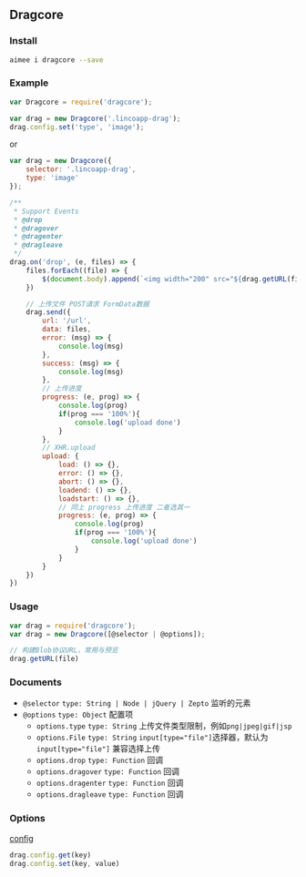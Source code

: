 Dragcore
---

### Install
```sh
aimee i dragcore --save
```

### Example
```js
var Dragcore = require('dragcore');

```
```js
var drag = new Dragcore('.lincoapp-drag');
drag.config.set('type', 'image');
```
or
```js
var drag = new Dragcore({
    selector: '.lincoapp-drag',
    type: 'image'
});
```
```js
/**
 * Support Events
 * @drop
 * @dragover
 * @dragenter
 * @dragleave
 */
drag.on('drop', (e, files) => {
    files.forEach((file) => {
        $(document.body).append(`<img width="200" src="${drag.getURL(file)}">`)
    })

    // 上传文件 POST请求 FormData数据
    drag.send({
        url: '/url',
        data: files,
        error: (msg) => {
            console.log(msg)
        },
        success: (msg) => {
            console.log(msg)
        },
        // 上传进度
        progress: (e, prog) => {
            console.log(prog)
            if(prog === '100%'){
                console.log('upload done')
            }
        },
        // XHR.upload
        upload: {
            load: () => {},
            error: () => {},
            abort: () => {},
            loadend: () => {},
            loadstart: () => {},
            // 同上 progress 上传进度 二者选其一
            progress: (e, prog) => {
                console.log(prog)
                if(prog === '100%'){
                    console.log('upload done')
                }
            }
        }
    })
})
```

### Usage
```js
var drag = require('dragcore');
var drag = new Dragcore([@selector | @options]);

// 构建Blob协议URL，常用与预览
drag.getURL(file)
```

### Documents
* ``@selector`` ``type: String | Node | jQuery | Zepto`` 监听的元素  
* ``@options`` ``type: Object`` 配置项  
    * ``options.type`` ``type: String`` 上传文件类型限制，例如``png|jpeg|gif|jsp``
    * ``options.File`` ``type: String`` ``input[type="file"]``选择器，默认为``input[type="file"]`` 兼容选择上传
    * ``options.drop`` ``type: Function`` 回调
    * ``options.dragover`` ``type: Function`` 回调
    * ``options.dragenter`` ``type: Function`` 回调
    * ``options.dragleave`` ``type: Function`` 回调


### Options
[config](https://github.com/aimeejs/config)
```js
drag.config.get(key)
drag.config.set(key, value)
```
